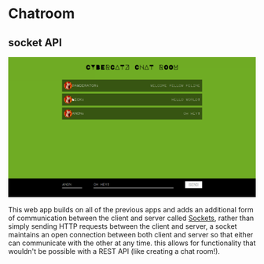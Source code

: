 # Chatroom
## socket API

![screenshot](screenshot.png)

This web app builds on all of the previous apps and adds an additional form of communication between the client and server called [Sockets](https://socket.io), rather than simply sending HTTP requests between the client and server, a socket maintains an open connection between both client and server so that either can communicate with the other at any time. this allows for functionality that wouldn't be possible with a REST API (like creating a chat room!).
